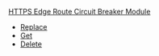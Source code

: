 <!-- Code generated for API Clients. DO NOT EDIT. -->

[HTTPS Edge Route Circuit Breaker Module](#edge-route-circuit-breaker-module)

- [Replace](#edge-route-circuit-breaker-module/#replace)
- [Get](#edge-route-circuit-breaker-module/#get)
- [Delete](#edge-route-circuit-breaker-module/#delete)
